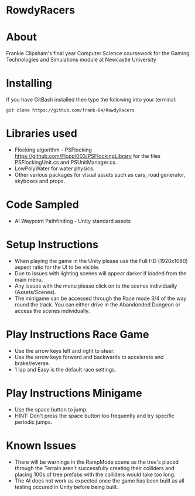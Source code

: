 # RowdyRacers

# About
Frankie Clipsham's final year Computer Science coursework for the Gaming Technologies and Simulations module at Newcastle University

# Installing
If you have GitBash installed then type the following into your terminal: 

```git clone https://github.com/frank-64/RowdyRacers```

# Libraries used
- Flocking algorithm - PSFlocking https://github.com/Floppi003/PSFlockingLibrary for the files PSFlockingUnit.cs and PSUnitManager.cs.
- LowPolyWater for water physics.
- Other various packages for visual assets such as cars, road generator, skyboxes and props.

# Code Sampled
- AI Waypoint Pathfinding - Unity standard assets

# Setup Instructions
- When playing the game in the Unity please use the Full HD (1920x1080) aspect ratio for the UI to be visible.
- Due to issues with lighting scenes will appear darker if loaded from the main menu.
- Any issues with the menu please click on to the scenes individually (Assets/Scenes).
- The minigame can be accessed through the Race mode 3/4 of the way round the track. You can either drive in the Abandonded Dungeon or access the scenes individually.

# Play Instructions Race Game
- Use the arrow keys left and right to steer.
- Use the arrow keys forward and backwards to accelerate and brake/reverse.
- 1 lap and Easy is the default race settings.

# Play Instructions Minigame
- Use the space button to jump.
- HINT: Don't press the space button too frequently and try specific periodic jumps.

# Known Issues
- There will be warnings in the RampMode scene as the tree's placed through the Terrain aren't successfully creating their colliders and placing 100s of tree prefabs with the colliders would take too long.
- The AI does not work as expected once the game has been built as all testing occured in Unity before being built.
